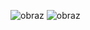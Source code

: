![obraz](https://github.com/user-attachments/assets/0fb134d4-9955-419a-aa12-8fb5b58b34cf)
![obraz](https://github.com/user-attachments/assets/91763fd7-eca6-4cfc-b6cf-a0aeb602701a)
